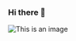 ### Hi there 👋

<!--
**Nonelela4980/Nonelela4980** is a ✨ _special_ ✨ repository because its `README.md` (this file) appears on your GitHub profile.

Here are some ideas to get you started:

### 🔭 I’m currently working on ...
- 🌱 I’m currently learning ...
- 👯 I’m looking to collaborate on ...
- 🤔 I’m looking for help with ...
- 💬 Ask me about ...
- 📫 How to reach me: ...
- 😄 Pronouns: ...
- ⚡ Fun fact: ...
-->

![This is an image](https://www.google.com/url?sa=i&url=https%3A%2F%2Fcommons.wikimedia.org%2Fwiki%2FFile%3ANode.js_logo.svg&psig=AOvVaw36t5hbqbgGFXxgtfs_eSta&ust=1648972201538000&source=images&cd=vfe&ved=0CAsQjRxqFwoTCJCh0KTy9PYCFQAAAAAdAAAAABAD)
